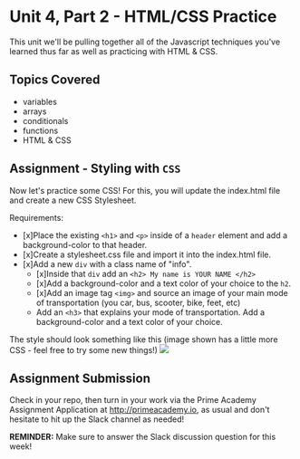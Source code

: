 # Unit 4, Part 2 - HTML/CSS Practice

This unit we'll be pulling together all of the Javascript techniques you've learned thus far as well as practicing with HTML & CSS.

## Topics Covered

- variables
- arrays
- conditionals
- functions
- HTML & CSS


## Assignment - Styling with `CSS` 

Now let's practice some CSS! For this, you will update the index.html file and create a new CSS Stylesheet. 

Requirements:
- [x]Place the existing `<h1>` and `<p>` inside of a `header` element and add a background-color to that header.
- [x]Create a stylesheet.css file and import it into the index.html file.
- [x]Add a new `div` with a class name of "info". 
  - [x]Inside that `div` add an `<h2> My name is YOUR NAME </h2>` 
  - [x]Add a background-color and a text color of your choice to the `h2`.
  - [x]Add an image tag `<img>` and source an image of your main mode of transportation (you car, bus, scooter, bike, feet, etc)
  - Add an `<h3>` that explains your mode of transportation. Add a background-color and a text color of your choice.

The style should look something like this (image shown has a little more CSS - feel free to try some new things!)
<img src="./example.png" />


## Assignment Submission
Check in your repo, then turn in your work via the Prime Academy Assignment Application at http://primeacademy.io, as usual and don't hesitate to hit up the Slack channel as needed!

**REMINDER:** Make sure to answer the Slack discussion question for this week!
